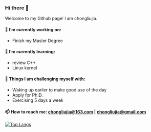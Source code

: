 ### Hi there 👋

Welcome to my Github page! I am chongliujia.

<!--
**chongliujia/chongliujia** is a ✨ _special_ ✨ repository because its `README.md` (this file) appears on your GitHub profile.

Here are some ideas to get you started:
-->
#### 🔭 I’m currently working on:
- Finish my Master Degree
#### 🌱 I’m currently learning:
- review C++
- Linux kernel
#### :muscle: Things I am challenging myself with:
- Waking up eariler to make good use of the day
- Apply for Ph.D.
- Exercising 5 days a week
<!-- 👯 I’m looking to collaborate on ...
- 🤔 I’m looking for help with ...
- 💬 Ask me about 
- 😄 Pronouns: ...
- ⚡ Fun fact: ...
-->
#### 📫 How to reach me: chongliujia@163.com | chongliujia@gmail.com
[![Top Langs](https://github-readme-stats.vercel.app/api/top-langs/?username=chongliujia&layout=compact)](https://github.com/anuraghazra/github-readme-stats)
